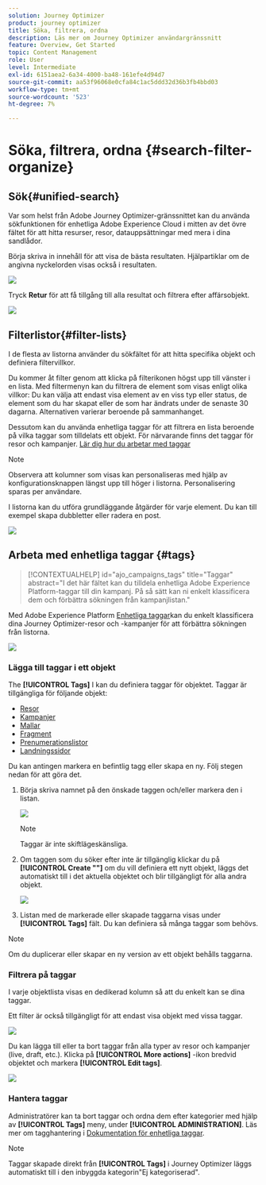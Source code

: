 ```yaml
---
solution: Journey Optimizer
product: journey optimizer
title: Söka, filtrera, ordna
description: Läs mer om Journey Optimizer användargränssnitt
feature: Overview, Get Started
topic: Content Management
role: User
level: Intermediate
exl-id: 6151aea2-6a34-4000-ba48-161efe4d94d7
source-git-commit: aa53f96068e0cfa84c1ac5ddd32d36b3fb4bbd03
workflow-type: tm+mt
source-wordcount: '523'
ht-degree: 7%

---
```


# Söka, filtrera, ordna {#search-filter-organize}

## Sök{#unified-search}

Var som helst från Adobe Journey Optimizer-gränssnittet kan du använda sökfunktionen för enhetliga Adobe Experience Cloud i mitten av det övre fältet för att hitta resurser, resor, datauppsättningar med mera i dina sandlådor.

Börja skriva in innehåll för att visa de bästa resultaten. Hjälpartiklar om de angivna nyckelorden visas också i resultaten.

![](assets/unified-search.png)

Tryck **Retur** för att få tillgång till alla resultat och filtrera efter affärsobjekt.

![](assets/search-and-filter.png)

## Filterlistor{#filter-lists}

I de flesta av listorna använder du sökfältet för att hitta specifika objekt och definiera filtervillkor.

Du kommer åt filter genom att klicka på filterikonen högst upp till vänster i en lista. Med filtermenyn kan du filtrera de element som visas enligt olika villkor: Du kan välja att endast visa element av en viss typ eller status, de element som du har skapat eller de som har ändrats under de senaste 30 dagarna. Alternativen varierar beroende på sammanhanget.

Dessutom kan du använda enhetliga taggar för att filtrera en lista beroende på vilka taggar som tilldelats ett objekt. För närvarande finns det taggar för resor och kampanjer. [Lär dig hur du arbetar med taggar](#tags)

>[!NOTE]
>
>Observera att kolumner som visas kan personaliseras med hjälp av konfigurationsknappen längst upp till höger i listorna. Personalisering sparas per användare.

I listorna kan du utföra grundläggande åtgärder för varje element. Du kan till exempel skapa dubbletter eller radera en post.

![](assets/journey4.png)

## Arbeta med enhetliga taggar {#tags}

>[!CONTEXTUALHELP]
>id="ajo_campaigns_tags"
>title="Taggar"
>abstract="I det här fältet kan du tilldela enhetliga Adobe Experience Platform-taggar till din kampanj. På så sätt kan ni enkelt klassificera dem och förbättra sökningen från kampanjlistan."

Med Adobe Experience Platform [Enhetliga taggar](https://experienceleague.adobe.com/docs/experience-platform/administrative-tags/overview.html)kan du enkelt klassificera dina Journey Optimizer-resor och -kampanjer för att förbättra sökningen från listorna.

![](../rn/assets/do-not-localize/campaigns-tag.gif)


### Lägga till taggar i ett objekt

The **[!UICONTROL Tags]** I kan du definiera taggar för objektet. Taggar är tillgängliga för följande objekt:

* [Resor](../building-journeys/journey-gs.md#change-properties)
* [Kampanjer](../campaigns/create-campaign.md#create)
* [Mallar](../content-management/content-templates.md)
* [Fragment](../content-management/fragments.md)
* [Prenumerationslistor](../landing-pages/subscription-list.md)
* [Landningssidor](../landing-pages/create-lp.md)

Du kan antingen markera en befintlig tagg eller skapa en ny. Följ stegen nedan för att göra det.

1. Börja skriva namnet på den önskade taggen och/eller markera den i listan.

   ![](assets/tags1.png)

   >[!NOTE]
   >
   > Taggar är inte skiftlägeskänsliga.

1. Om taggen som du söker efter inte är tillgänglig klickar du på **[!UICONTROL Create ""]** om du vill definiera ett nytt objekt, läggs det automatiskt till i det aktuella objektet och blir tillgängligt för alla andra objekt.

   ![](assets/tags4.png)

1. Listan med de markerade eller skapade taggarna visas under **[!UICONTROL Tags]** fält. Du kan definiera så många taggar som behövs.

>[!NOTE]
> 
> Om du duplicerar eller skapar en ny version av ett objekt behålls taggarna.

### Filtrera på taggar

I varje objektlista visas en dedikerad kolumn så att du enkelt kan se dina taggar.

Ett filter är också tillgängligt för att endast visa objekt med vissa taggar.

![](assets/tags2.png)

Du kan lägga till eller ta bort taggar från alla typer av resor och kampanjer (live, draft, etc.). Klicka på **[!UICONTROL More actions]** -ikon bredvid objektet och markera **[!UICONTROL Edit tags]**.

![](assets/tags3.png)

### Hantera taggar

Administratörer kan ta bort taggar och ordna dem efter kategorier med hjälp av **[!UICONTROL Tags]** meny, under **[!UICONTROL ADMINISTRATION]**. Läs mer om tagghantering i [Dokumentation för enhetliga taggar](https://experienceleague.adobe.com/docs/experience-platform/administrative-tags/ui/managing-tags.html).

>[!NOTE]
>
> Taggar skapade direkt från **[!UICONTROL Tags]** i Journey Optimizer läggs automatiskt till i den inbyggda kategorin&quot;Ej kategoriserad&quot;.
